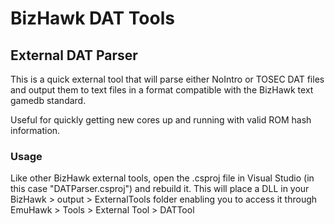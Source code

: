 ﻿# BizHawk DAT Tools
## External DAT Parser

This is a quick external tool that will parse either NoIntro or TOSEC DAT files and output them to text files in a format compatible with the BizHawk text gamedb standard.

Useful for quickly getting new cores up and running with valid ROM hash information.

### Usage

Like other BizHawk external tools, open the .csproj file in Visual Studio (in this case "DATParser.csproj") and rebuild it. This will place a DLL in your BizHawk > output > ExternalTools folder enabling you to access it through EmuHawk > Tools > External Tool > DATTool
